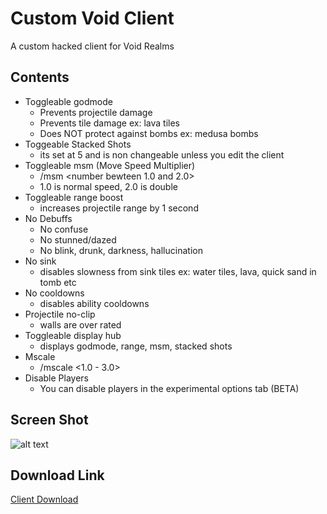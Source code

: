 # Custom Void Client
A custom hacked client for Void Realms




## Contents
* Toggleable godmode
  * Prevents projectile damage
  * Prevents tile damage ex: lava tiles
  * Does NOT protect against bombs ex: medusa bombs
* Toggeable Stacked Shots
  * its set at 5 and is non changeable unless you edit the client
* Toggleable msm (Move Speed Multiplier)
  * /msm <number bewteen 1.0 and 2.0>
  * 1.0 is normal speed, 2.0 is double
* Toggleable range boost
  * increases projectile range by 1 second
* No Debuffs
  * No confuse
  * No stunned/dazed
  * No blink, drunk, darkness, hallucination
* No sink
  * disables slowness from sink tiles ex: water tiles, lava, quick sand in tomb etc
* No cooldowns
  * disables ability cooldowns
* Projectile no-clip
  * walls are over rated
* Toggleable display hub
  * displays godmode, range, msm, stacked shots
* Mscale
  * /mscale <1.0 - 3.0>
* Disable Players
  * You can disable players in the experimental options tab (BETA)

## Screen Shot
![alt text](https://github.com/dAtiuyy/VOID/blob/master/Hacks.PNG)
## Download Link
[Client Download](https://github.com/NotLegend/VoidClient/raw/master/CustomVoidClient.swf "Hacked Client")
